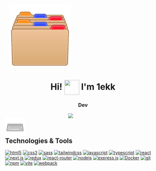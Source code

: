 <h1>&nbsp <img  width="200"  src="assets\emojibest_com_header.gif"></h1>

<h1  align='center' style="">Hi! <img style="width: 3rem; height: 3rem;" align="center" src="https://github.com/1ekk/1ekk/blob/main/assets/emojibest_com_1880872076.gif"> I'm 1ekk
</h1>


<h3 align="center">Dev
</h3>

<img  width="300" align="right" src="https://github.com/1ekk/1ekk/blob/main/assets/emojibest_com_1883127845.gif">

<h2>
  <img align="center" style="width: 4rem; height: 4rem;" src="assets\emojibest_com_2052302749.gif"> Technologies & Tools
</h2>
<p align="left">
  <a href="https://www.w3.org/html/" target="_blank"><img src="https://img.shields.io/badge/HTML5-E34F26?style=for-the-badge&logo=html5&logoColor=white" alt="html5"></a>
  <a href="https://www.w3.org/Style/CSS/" target="_blank"><img src="https://img.shields.io/badge/CSS3-1572B6?style=for-the-badge&logo=css3&logoColor=white" alt="css3"></a>
  <a href="https://sass-lang.com" target="_blank"><img src="https://img.shields.io/badge/Sass-CC6699?style=for-the-badge&logo=sass&logoColor=white" alt="sass"></a>
  <a href="https://tailwindcss.com" target="_blank"><img src="https://img.shields.io/badge/Tailwind_CSS-38B2AC?style=for-the-badge&logo=tailwind-css&logoColor=white" alt="tailwindcss"></a>
  <a href="https://developer.mozilla.org/en-US/docs/Web/JavaScript" target="_blank"><img src="https://img.shields.io/badge/JavaScript-323330?style=for-the-badge&logo=javascript&logoColor=F7DF1E" alt="javascript"></a>
  <a href="https://www.typescriptlang.org" target="_blank"><img src="https://img.shields.io/badge/typescript-%23007ACC.svg?style=for-the-badge&logo=typescript&logoColor=white" alt="typescript"></a>
  <a href="https://reactjs.org" target="_blank"><img src="https://img.shields.io/badge/React-20232A?style=for-the-badge&logo=react&logoColor=61DAFB" alt="react"></a>
  <a href="https://nextjs.org" target="_blank"><img src="https://img.shields.io/badge/Next-black?style=for-the-badge&logo=next.js&logoColor=white" alt="next.js"></a>
  <a href="https://redux.js.org" target="_blank"><img src="https://img.shields.io/badge/Redux-593D88?style=for-the-badge&logo=redux&logoColor=white" alt="redux"></a>
  <a href="https://reactrouter.com" target="_blank"><img src="https://img.shields.io/badge/React_Router-CA4245?style=for-the-badge&logo=react-router&logoColor=white" alt="react-router"></a>
  <a href="https://nodejs.org" target="_blank"><img src="https://img.shields.io/badge/Node.js-339933?style=for-the-badge&logo=nodedotjs&logoColor=white" alt="nodejs"></a>
  <a href="https://expressjs.com" target="_blank"><img src="https://img.shields.io/badge/express.js-%23404d59.svg?style=for-the-badge&logo=express&logoColor=%2361DAFB" alt="express.js"></a>
  <a href="https://www.docker.com" target="_blank"><img src="https://img.shields.io/badge/docker-%230db7ed.svg?style=for-the-badge&logo=docker&logoColor=white" alt="Docker"></a>
  <a href="https://git-scm.com" target="_blank"><img src="https://img.shields.io/badge/Git-F05032?style=for-the-badge&logo=git&logoColor=white" alt="git"></a>
  <a href="https://www.npmjs.com" target="_blank"><img src="https://img.shields.io/badge/npm-CB3837?style=for-the-badge&logo=npm&logoColor=white" alt="npm"></a>
   <a href="https://vitejs.dev" target="_blank"><img src="https://img.shields.io/badge/Vite-B73BFE?style=for-the-badge&logo=vite&logoColor=FFD62E" alt="vite"></a>
  <a href="https://webpack.js.org" target="_blank"><img src="https://img.shields.io/badge/Webpack-8DD6F9?style=for-the-badge&logo=Webpack&logoColor=white" alt="webpack"></a>
</p>




